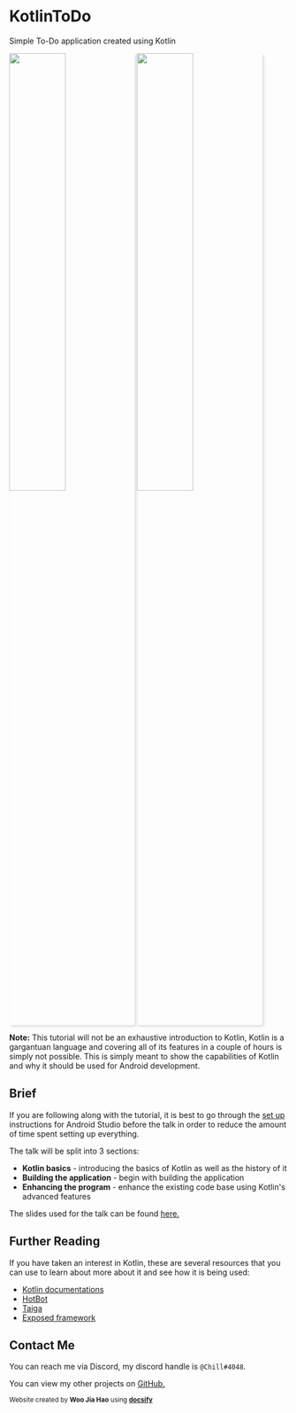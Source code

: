 # KotlinToDo
Simple To-Do application created using Kotlin

<div>
    <img src="preview_1.jpg" style="width: 45%; box-shadow: #dedede 3px 3px 5px;">
    <img src="preview_2.jpg" style="width: 45%; box-shadow: #dedede 3px 3px 5px;">
</div>

**Note:** This tutorial will not be an exhaustive introduction to Kotlin, Kotlin is a gargantuan language and covering all of its features in a couple of hours is simply not possible. This is simply meant to show the capabilities of Kotlin and why it should be used for Android development. 

## Brief
If you are following along with the tutorial, it is best to go through the [set up](setup.md) instructions for Android Studio before the talk in order to reduce the amount of time spent setting up everything.

The talk will be split into 3 sections:

* **Kotlin basics** - introducing the basics of Kotlin as well as the history of it
* **Building the application** - begin with building the application
* **Enhancing the program** - enhance the existing code base using Kotlin's advanced features

The slides used for the talk can be found [here.](https://github.com/woojiahao/KotlinToDo/blob/master/docs/Slides.pptx)

## Further Reading
If you have taken an interest in Kotlin, these are several resources that you can use to learn about more about it and see how it is being used:

* [Kotlin documentations](https://kotlinlang.org/docs/reference/)
* [HotBot](https://gitlab.com/Aberrantfox/hotbot)
* [Taiga](https://github.com/woojiahao/Taiga)
* [Exposed framework](https://github.com/JetBrains/Exposed)

## Contact Me
You can reach me via Discord, my discord handle is `@Chill#4048`.

You can view my other projects on [GitHub.](https://github.com/woojiahao)

<p><small>Website created by <strong>Woo Jia Hao</strong> using <a href="https://docsify.js.org/#/"><strong>docsify</strong></a></small></p>